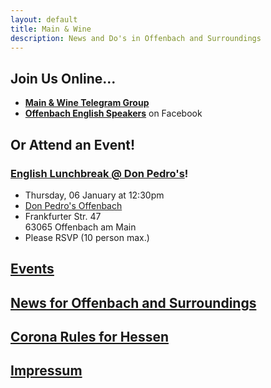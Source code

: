 ```yaml
---
layout: default
title: Main & Wine
description: News and Do's in Offenbach and Surroundings
---
```


## Join Us Online...
- [**Main & Wine Telegram Group**](https://t.me/mainandwine)
- [**Offenbach English Speakers**](https://www.facebook.com/groups/offenbachenglishspeakers) on Facebook

## Or Attend an Event!
### [English Lunchbreak @ Don Pedro's](https://mainandeine.eu/events_lunchbreak_2022-01-06)!
  - Thursday, 06 January at 12:30pm
  - [Don Pedro's Offenbach](https://www.facebook.com/donpedroscoffee/)
  - Frankfurter Str. 47  
    63065 Offenbach am Main
  - Please RSVP (10 person max.)

## [Events](https://mainandwine.eu/events)

## [News for Offenbach and Surroundings](https://mainandwine.eu/news)
## [Corona Rules for Hessen](https://mainandwine.eu/corona_index)

## [Impressum](https://mainandwine.eu/impressum)
